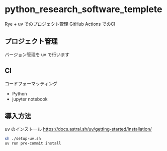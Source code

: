 # python_research_software_templete

Rye + uv でのプロジェクト管理
GitHub Actions でのCI

## プロジェクト管理

バージョン管理を uv で行います

## CI

コードフォーマッティング

* Python
* jupyter notebook

## 導入方法

uv のインストール <https://docs.astral.sh/uv/getting-started/installation/>

```sh
sh ./setup-uv.sh
uv run pre-commit install
```
